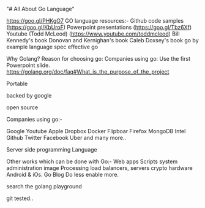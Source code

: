 "# All About Go Language" 

https://goo.gl/PHKgO7
GO language resources:-
Github code samples (https://goo.gl/KbUroF)
Powerpoint presentations (https://goo.gl/Tbz6Xf)
Youtube (Todd McLeod) (https://www.youtube.com/toddmcleod)
Bill Kennedy's book 
Donovan and Kernighan's book
Caleb Doxsey's book
go by example
language spec
effective go


Why Golang? Reason for choosing go: Companies using go:
Use the first Powerpoint slide.
https://golang.org/doc/faq#What_is_the_purpose_of_the_project

Portable

backed by google

open source

Companies using go:-

Google
Youtube
Apple
Dropbox
Docker
Flipboar
Firefox
MongoDB
Intel
Github
Twitter
Facebook
Uber and many more..


Server side programming Language

Other works which can be done with Go:-
	Web apps
	Scripts
	system administration
	image Processing
	load balancers, servers
	crypto
	hardware
	Android & iOs.
Go Blog
Do less enable more.

search the golang playground

git tested..